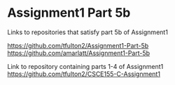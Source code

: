 # Assignment1 Part 5b

Links to repositories that satisfy part 5b of Assignment1

https://github.com/tfulton2/Assignment1-Part-5b
https://github.com/amarlatt/Assignment1-Part-5b

Link to repository containing parts 1-4 of Assignment1
https://github.com/tfulton2/CSCE155-C-Assignment1

